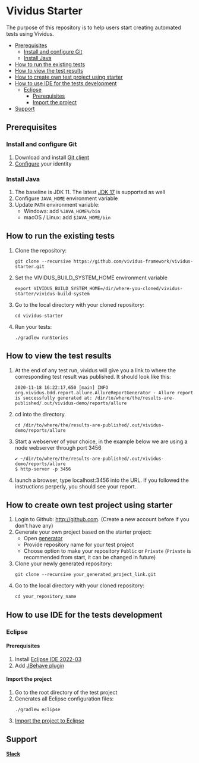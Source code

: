 # Vividus Starter

The purpose of this repository is to help users start creating automated tests using Vividus.

- [Prerequisites](#prerequisites)
  * [Install and configure Git](#install-and-configure-git)
  * [Install Java](#install-java)
- [How to run the existing tests](#how-to-run-the-existing-tests)
- [How to view the test results](#how-to-view-the-test-results)
- [How to create own test project using starter](#how-to-create-own-test-project-using-starter)
- [How to use IDE for the tests development](#how-to-use-ide-for-the-tests-development)
  * [Eclipse](#eclipse)
    + [Prerequisites](#prerequisites-1)
    + [Import the project](#import-the-project)
- [Support](#support)

## Prerequisites
### Install and configure Git
1. Download and install [Git client](http://git-scm.com/downloads)
1. [Configure](https://git-scm.com/book/en/v2/Getting-Started-First-Time-Git-Setup#_your_identity) your identity

### Install Java
1. The baseline is JDK 11. The latest [JDK 17](https://jdk.java.net/17/) is supported as well
1. Configure `JAVA_HOME` environment variable
1. Update `PATH` environment variable: 
    * Windows: add `%JAVA_HOME%/bin`
    * macOS / Linux: add `$JAVA_HOME/bin`

## How to run the existing tests
1. Clone the repository:
    ```shell
    git clone --recursive https://github.com/vividus-framework/vividus-starter.git
    ```
1. Set the VIVIDUS_BUILD_SYSTEM_HOME environment variable
    ```shell
    export VIVIDUS_BUILD_SYSTEM_HOME=/dir/where-you-cloned/vividus-starter/vividus-build-system
    ```
1. Go to the local directory with your cloned repository: 
    ```shell
    cd vividus-starter
    ```
1. Run your tests: 
    ```shell
    ./gradlew runStories
    ```
## How to view the test results
1. At the end of any test run, vividus will give you a link to where the corresponding test result was published. It should look like this:
    ```shell
    2020-11-18 16:22:17,650 [main] INFO  org.vividus.bdd.report.allure.AllureReportGenerator - Allure report is successfully generated at: /dir/to/where/the/results-are-published/.out/vividus-demo/reports/allure
    ```
1. cd into the directory.
    ```shell
    cd /dir/to/where/the/results-are-published/.out/vividus-demo/reports/allure
    ```
1. Start a webserver of your choice, in the example below we are using a node webserver through port 3456
    ```shell
    ✔ ~/dir/to/where/the/results-are-published/.out/vividus-demo/reports/allure
    $ http-server -p 3456
    ```
1. launch a browser, type localhost:3456 into the URL. If you followed the instructions perperly, you should see your report.

## How to create own test project using starter
1. Login to Github: http://github.com. (Create a new account before if you don't have any)
1. Generate your own project based on the starter project:
    - Open [generator](https://github.com/vividus-framework/vividus-starter/generate)
    - Provide repository name for your test project
    - Choose option to make your repository `Public` or `Private` (`Private` is recommended from start, it can be changed in future)
1. Clone your newly generated repository:
    ```shell
    git clone --recursive your_generated_project_link.git
    ```
1. Go to the local directory with your cloned repository: 
    ```shell
    cd your_repository_name
    ```

## How to use IDE for the tests development
### Eclipse
#### Prerequisites
1. Install [Eclipse IDE 2022-03](https://www.eclipse.org/downloads/packages/release/2022-03/r/eclipse-ide-java-developers)
1. Add [JBehave plugin](https://jbehave.org/eclipse-integration.html)
#### Import the project
1. Go to the root directory of the test project
1. Generates all Eclipse configuration files: 
    ```shell
    ./gradlew eclipse
    ```
1. [Import the project to Eclipse](https://help.eclipse.org/2022-03/index.jsp?topic=%2Forg.eclipse.platform.doc.user%2Ftasks%2Ftasks-importproject.htm)


## Support
[**Slack**](https://vividus-support.herokuapp.com/)
